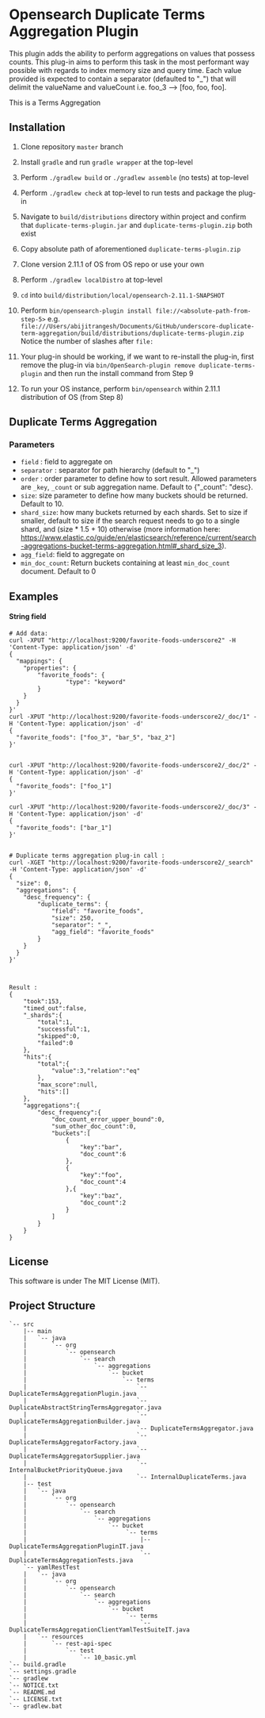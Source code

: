 Opensearch Duplicate Terms Aggregation Plugin
=========================================

This plugin adds the ability to perform aggregations on values that possess counts. This plug-in aims to perform this task
in the most performant way possible with regards to index memory size and query time. Each value provided is expected to contain
a separator (defaulted to "_") that will delimit the valueName and valueCount i.e. foo_3 --> [foo, foo, foo].

This is a Terms Aggregation

Installation
------------

1. Clone repository `master` branch

2. Install `gradle` and run `gradle wrapper` at the top-level

3. Perform `./gradlew build` or `./gradlew assemble` (no tests) at top-level

4. Perform `./gradlew check` at top-level to run tests and package the plug-in

5. Navigate to `build/distributions` directory within project and confirm that `duplicate-terms-plugin.jar` and `duplicate-terms-plugin.zip` both exist

6. Copy absolute path of aforementioned `duplicate-terms-plugin.zip`

7. Clone version 2.11.1 of OS from OS repo or use your own 

8. Perform `./gradlew localDistro` at top-level

9. `cd` into `build/distribution/local/opensearch-2.11.1-SNAPSHOT` 

10. Perform `bin/opensearch-plugin install file://<absolute-path-from-step-5>` e.g. `file:///Users/abijitrangesh/Documents/GitHub/underscore-duplicate-term-aggregation/build/distributions/duplicate-terms-plugin.zip`
Notice the number of slashes after `file:`

11. Your plug-in should be working, if we want to re-install the plug-in, first remove the plug-in via `bin/OpenSearch-plugin remove duplicate-terms-plugin` and then run the install command from Step 9

12. To run your OS instance, perform `bin/opensearch` within 2.11.1 distribution of OS (from Step 8)


Duplicate Terms Aggregation
--------------------------

### Parameters

- `field` : field to aggregate on
- `separator` : separator for path hierarchy (default to "_")
- `order` : order parameter to define how to sort result. Allowed parameters are `_key`, `_count` or sub aggregation name. Default to {"_count": "desc}.
- `size`: size parameter to define how many buckets should be returned. Default to 10.
- `shard_size`: how many buckets returned by each shards. Set to size if smaller, default to size if the search request needs to go to a single shard, and (size * 1.5 + 10) otherwise (more information here: https://www.elastic.co/guide/en/elasticsearch/reference/current/search-aggregations-bucket-terms-aggregation.html#_shard_size_3).
- `agg_field`: field to aggregate on
- `min_doc_count`: Return buckets containing at least `min_doc_count` document. Default to 0


Examples
-------

#### String field

```
# Add data:
curl -XPUT "http://localhost:9200/favorite-foods-underscore2" -H 'Content-Type: application/json' -d'  	 
{
  "mappings": {
	"properties": {
  		"favorite_foods": {
    			"type": "keyword"
  		}
	}
  }
}'
curl -XPUT "http://localhost:9200/favorite-foods-underscore2/_doc/1" -H 'Content-Type: application/json' -d'
{
  "favorite_foods": ["foo_3", "bar_5", "baz_2"]
}'


curl -XPUT "http://localhost:9200/favorite-foods-underscore2/_doc/2" -H 'Content-Type: application/json' -d'
{
  "favorite_foods": ["foo_1"]
}'

curl -XPUT "http://localhost:9200/favorite-foods-underscore2/_doc/3" -H 'Content-Type: application/json' -d'
{
  "favorite_foods": ["bar_1"]
}'


# Duplicate terms aggregation plug-in call :
curl -XGET "http://localhost:9200/favorite-foods-underscore2/_search" -H 'Content-Type: application/json' -d'
{
  "size": 0,
  "aggregations": {
	"desc_frequency": {
  	    "duplicate_terms": {
            "field": "favorite_foods",
            "size": 250,
            "separator": "_",
            "agg_field": "favorite_foods"
        }
	}
  }
}'



Result :
{
    "took":153,
    "timed_out":false,
    "_shards":{
        "total":1,
        "successful":1,
        "skipped":0,
        "failed":0
    },
    "hits":{
        "total":{
            "value":3,"relation":"eq"
        },
        "max_score":null,
        "hits":[]
    },
    "aggregations":{
        "desc_frequency":{
            "doc_count_error_upper_bound":0,
            "sum_other_doc_count":0,
            "buckets":[
                {
                    "key":"bar",
                    "doc_count":6
                },
                {
                    "key":"foo",
                    "doc_count":4
                },{
                    "key":"baz",
                    "doc_count":2
                }
            ]
        }
    }
}
```

License
-------

This software is under The MIT License (MIT).


Project Structure
-------

```
`-- src
    |-- main
    |   `-- java
    |       `-- org
    |           `-- opensearch
    |               `-- search
    |                   `-- aggregations
    |                       `-- bucket
    |                           `-- terms
    |                               `-- DuplicateTermsAggregationPlugin.java
    |                               `-- DuplicateAbstractStringTermsAggregator.java
    |                               `-- DuplicateTermsAggregationBuilder.java
    |                               `-- DuplicateTermsAggregator.java
    |                               `-- DuplicateTermsAggregatorFactory.java
    |                               `-- DuplicateTermsAggregatorSupplier.java
    |                               `-- InternalBucketPriorityQueue.java
    |                               `-- InternalDuplicateTerms.java
    |-- test
    |   `-- java
    |       `-- org
    |           `-- opensearch
    |               `-- search
    |                   `-- aggregations
    |                       `-- bucket
    |                            `-- terms
    |                                |-- DuplicateTermsAggregationPluginIT.java
    |                                `-- DuplicateTermsAggregationTests.java
    `-- yamlRestTest
    |   `-- java
    |       `-- org
    |           `-- opensearch
    |               `-- search
    |                   `-- aggregations
    |                       `-- bucket
    |                            `-- terms
    |                                `-- DuplicateTermsAggregationClientYamlTestSuiteIT.java
    |   `-- resources
    |       `-- rest-api-spec
    |           `-- test
    |               `-- 10_basic.yml
`-- build.gradle
`-- settings.gradle
`-- gradlew
`-- NOTICE.txt
`-- README.md
`-- LICENSE.txt
`-- gradlew.bat
```

